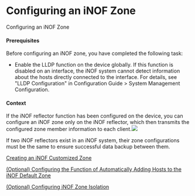 Configuring an iNOF Zone
========================

Configuring an iNOF Zone

#### Prerequisites

Before configuring an iNOF zone, you have completed the following task:

* Enable the LLDP function on the device globally. If this function is disabled on an interface, the iNOF system cannot detect information about the hosts directly connected to the interface. For details, see "LLDP Configuration" in Configuration Guide > System Management Configuration.

#### Context

If the iNOF reflector function has been configured on the device, you can configure an iNOF zone only on the iNOF reflector, which then transmits the configured zone member information to each client.![](public_sys-resources/note_3.0-en-us.png) 

If two iNOF reflectors exist in an iNOF system, their zone configurations must be the same to ensure successful data backup between them.




[Creating an iNOF Customized Zone](galaxy_ai_inof_cfg_0010.html)



[(Optional) Configuring the Function of Automatically Adding Hosts to the iNOF Default Zone](galaxy_ai_inof_cfg_0011.html)



[(Optional) Configuring iNOF Zone Isolation](galaxy_ai_inof_cfg_0016.html)